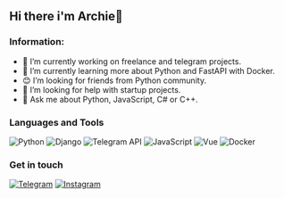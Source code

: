 ## Hi there i'm Archie👋

### Information:
- 🔭 I’m currently working on freelance and telegram projects.
- 🌱 I’m currently learning more about Python and FastAPI with Docker.
- 😊 I’m looking for friends from Python community.
- 🤔 I’m looking for help with startup projects.
- 💬 Ask me about Python, JavaScript, C# or C++.

### Languages and Tools
![Python](https://img.shields.io/badge/Python-090909?style=for-the-badge&logo=python)
![Django](https://img.shields.io/badge/Django-090909?style=for-the-badge&logo=django&logoColor=brightgreen)
![Telegram API](https://img.shields.io/badge/Telegram%20API-090909?style=for-the-badge&logo=telegram)
![JavaScript](https://img.shields.io/badge/JavaScript-090909?style=for-the-badge&logo=JavaScript)
![Vue](https://img.shields.io/badge/Vue-090909?style=for-the-badge&logo=vue.js)
![Docker](https://img.shields.io/badge/Docker-090909?style=for-the-badge&logo=docker)

### Get in touch
[![Telegram](https://img.shields.io/badge/Telegram-090909?style=for-the-badge&logo=telegram)](https://t.me/archiesir)
[![Instagram](https://img.shields.io/badge/Instagram-090909?style=for-the-badge&logo=instagram)](https://www.instagram.com/archieruin/)
